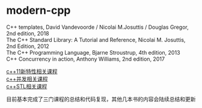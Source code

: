# modern-cpp  

C++ templates, David Vandevoorde / Nicolai M.Josuttis / Douglas Gregor, 2nd edition, 2018  
The C++ Standard Library: A Tutorial and Reference, Nicolai M. Josuttis, 2nd Edition, 2012  
The C++ Programming Language, Bjarne Stroustrup, 4th edition, 2013  
C++ Concurrency in action, Anthony Williams, 2nd edition, 2017  

[c++11新特性相关课程](https://www.bilibili.com/video/BV1QL4y1s7mC?p=49&vd_source=4b75b13c678ed297c8d0ed42e806f46b)  
[c++并发相关课程](https://www.bilibili.com/video/BV1Yb411L7ak?p=5&spm_id_from=pageDriver&vd_source=4b75b13c678ed297c8d0ed42e806f46b)  
[c++STL相关课程](https://www.bilibili.com/video/BV1hb411j7mu?p=35&vd_source=4b75b13c678ed297c8d0ed42e806f46b)  

目前基本完成了三门课程的总结和代码复现，其他几本书的内容会陆续总结和更新  
